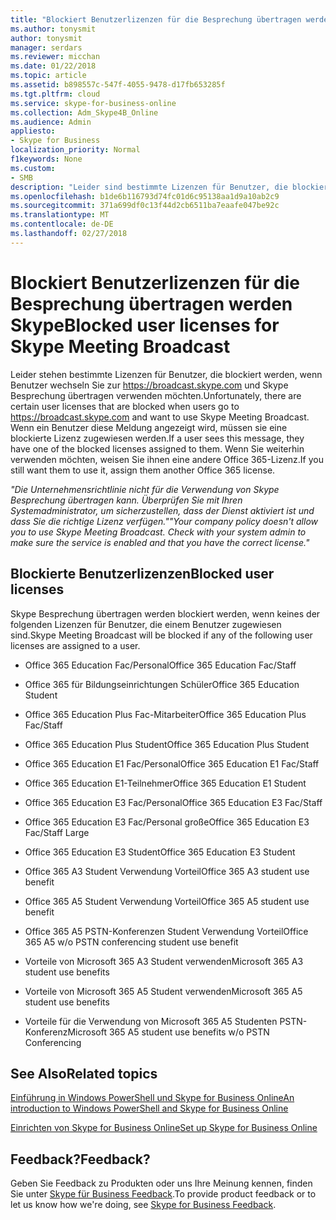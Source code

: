 ```yaml
---
title: "Blockiert Benutzerlizenzen für die Besprechung übertragen werden Skype"
ms.author: tonysmit
author: tonysmit
manager: serdars
ms.reviewer: micchan
ms.date: 01/22/2018
ms.topic: article
ms.assetid: b898557c-547f-4055-9478-d17fb653285f
ms.tgt.pltfrm: cloud
ms.service: skype-for-business-online
ms.collection: Adm_Skype4B_Online
ms.audience: Admin
appliesto:
- Skype for Business
localization_priority: Normal
f1keywords: None
ms.custom:
- SMB
description: "Leider sind bestimmte Lizenzen für Benutzer, die blockiert werden Wenn Benutzer wechseln Sie zur https://broadcast.skype.com und Skype Besprechung übertragen verwenden möchten. Wenn ein Benutzer diese Meldung angezeigt wird, müssen sie eine blockierte Lizenz zugewiesen werden. Wenn Sie weiterhin verwenden möchten, weisen Sie ihnen eine andere Office 365-Lizenz."
ms.openlocfilehash: b1de6b116793d74fc01d6c95138aa1d9a10ab2c9
ms.sourcegitcommit: 371a699df0c13f44d2cb6511ba7eaafe047be92c
ms.translationtype: MT
ms.contentlocale: de-DE
ms.lasthandoff: 02/27/2018
---
```

# <a name="blocked-user-licenses-for-skype-meeting-broadcast"></a><span data-ttu-id="5d540-105">Blockiert Benutzerlizenzen für die Besprechung übertragen werden Skype</span><span class="sxs-lookup"><span data-stu-id="5d540-105">Blocked user licenses for Skype Meeting Broadcast</span></span>

<span data-ttu-id="5d540-106">Leider stehen bestimmte Lizenzen für Benutzer, die blockiert werden, wenn Benutzer wechseln Sie zur https://broadcast.skype.com und Skype Besprechung übertragen verwenden möchten.</span><span class="sxs-lookup"><span data-stu-id="5d540-106">Unfortunately, there are certain user licenses that are blocked when users go to https://broadcast.skype.com and want to use Skype Meeting Broadcast.</span></span> <span data-ttu-id="5d540-107">Wenn ein Benutzer diese Meldung angezeigt wird, müssen sie eine blockierte Lizenz zugewiesen werden.</span><span class="sxs-lookup"><span data-stu-id="5d540-107">If a user sees this message, they have one of the blocked licenses assigned to them.</span></span> <span data-ttu-id="5d540-108">Wenn Sie weiterhin verwenden möchten, weisen Sie ihnen eine andere Office 365-Lizenz.</span><span class="sxs-lookup"><span data-stu-id="5d540-108">If you still want them to use it, assign them another Office 365 license.</span></span>
  
 <span data-ttu-id="5d540-109">*"Die Unternehmensrichtlinie nicht für die Verwendung von Skype Besprechung übertragen kann. Überprüfen Sie mit Ihren Systemadministrator, um sicherzustellen, dass der Dienst aktiviert ist und dass Sie die richtige Lizenz verfügen."*</span><span class="sxs-lookup"><span data-stu-id="5d540-109">*"Your company policy doesn't allow you to use Skype Meeting Broadcast. Check with your system admin to make sure the service is enabled and that you have the correct license."*</span></span> 
  
## <a name="blocked-user-licenses"></a><span data-ttu-id="5d540-110">Blockierte Benutzerlizenzen</span><span class="sxs-lookup"><span data-stu-id="5d540-110">Blocked user licenses</span></span>

<span data-ttu-id="5d540-111">Skype Besprechung übertragen werden blockiert werden, wenn keines der folgenden Lizenzen für Benutzer, die einem Benutzer zugewiesen sind.</span><span class="sxs-lookup"><span data-stu-id="5d540-111">Skype Meeting Broadcast will be blocked if any of the following user licenses are assigned to a user.</span></span>
  
- <span data-ttu-id="5d540-112">Office 365 Education Fac/Personal</span><span class="sxs-lookup"><span data-stu-id="5d540-112">Office 365 Education Fac/Staff</span></span>
    
- <span data-ttu-id="5d540-113">Office 365 für Bildungseinrichtungen Schüler</span><span class="sxs-lookup"><span data-stu-id="5d540-113">Office 365 Education Student</span></span>
    
- <span data-ttu-id="5d540-114">Office 365 Education Plus Fac-Mitarbeiter</span><span class="sxs-lookup"><span data-stu-id="5d540-114">Office 365 Education Plus Fac/Staff</span></span>
    
- <span data-ttu-id="5d540-115">Office 365 Education Plus Student</span><span class="sxs-lookup"><span data-stu-id="5d540-115">Office 365 Education Plus Student</span></span>
    
- <span data-ttu-id="5d540-116">Office 365 Education E1 Fac/Personal</span><span class="sxs-lookup"><span data-stu-id="5d540-116">Office 365 Education E1 Fac/Staff</span></span>
    
- <span data-ttu-id="5d540-117">Office 365 Education E1-Teilnehmer</span><span class="sxs-lookup"><span data-stu-id="5d540-117">Office 365 Education E1 Student</span></span>
    
- <span data-ttu-id="5d540-118">Office 365 Education E3 Fac/Personal</span><span class="sxs-lookup"><span data-stu-id="5d540-118">Office 365 Education E3 Fac/Staff</span></span>
    
- <span data-ttu-id="5d540-119">Office 365 Education E3 Fac/Personal große</span><span class="sxs-lookup"><span data-stu-id="5d540-119">Office 365 Education E3 Fac/Staff Large</span></span>
    
- <span data-ttu-id="5d540-120">Office 365 Education E3 Student</span><span class="sxs-lookup"><span data-stu-id="5d540-120">Office 365 Education E3 Student</span></span>
    
- <span data-ttu-id="5d540-121">Office 365 A3 Student Verwendung Vorteil</span><span class="sxs-lookup"><span data-stu-id="5d540-121">Office 365 A3 student use benefit</span></span>
    
- <span data-ttu-id="5d540-122">Office 365 A5 Student Verwendung Vorteil</span><span class="sxs-lookup"><span data-stu-id="5d540-122">Office 365 A5 student use benefit</span></span>
    
- <span data-ttu-id="5d540-123">Office 365 A5 PSTN-Konferenzen Student Verwendung Vorteil</span><span class="sxs-lookup"><span data-stu-id="5d540-123">Office 365 A5 w/o PSTN conferencing student use benefit</span></span>
    
- <span data-ttu-id="5d540-124">Vorteile von Microsoft 365 A3 Student verwenden</span><span class="sxs-lookup"><span data-stu-id="5d540-124">Microsoft 365 A3 student use benefits</span></span>
    
- <span data-ttu-id="5d540-125">Vorteile von Microsoft 365 A5 Student verwenden</span><span class="sxs-lookup"><span data-stu-id="5d540-125">Microsoft 365 A5 student use benefits</span></span>
    
- <span data-ttu-id="5d540-126">Vorteile für die Verwendung von Microsoft 365 A5 Studenten PSTN-Konferenz</span><span class="sxs-lookup"><span data-stu-id="5d540-126">Microsoft 365 A5 student use benefits w/o PSTN Conferencing</span></span>
    
## <a name="related-topics"></a><span data-ttu-id="5d540-127">See Also</span><span class="sxs-lookup"><span data-stu-id="5d540-127">Related topics</span></span>

[<span data-ttu-id="5d540-128">Einführung in Windows PowerShell und Skype for Business Online</span><span class="sxs-lookup"><span data-stu-id="5d540-128">An introduction to Windows PowerShell and Skype for Business Online</span></span>](https://go.microsoft.com/fwlink/?LinkId=525039)
  
[<span data-ttu-id="5d540-129">Einrichten von Skype for Business Online</span><span class="sxs-lookup"><span data-stu-id="5d540-129">Set up Skype for Business Online</span></span>](../set-up-skype-for-business-online/set-up-skype-for-business-online.md)

## <a name="feedback"></a><span data-ttu-id="5d540-130">Feedback?</span><span class="sxs-lookup"><span data-stu-id="5d540-130">Feedback?</span></span>
<span data-ttu-id="5d540-131">Geben Sie Feedback zu Produkten oder uns Ihre Meinung kennen, finden Sie unter [Skype für Business Feedback](https://www.skypefeedback.com).</span><span class="sxs-lookup"><span data-stu-id="5d540-131">To provide product feedback or to let us know how we're doing, see [Skype for Business Feedback](https://www.skypefeedback.com).</span></span>